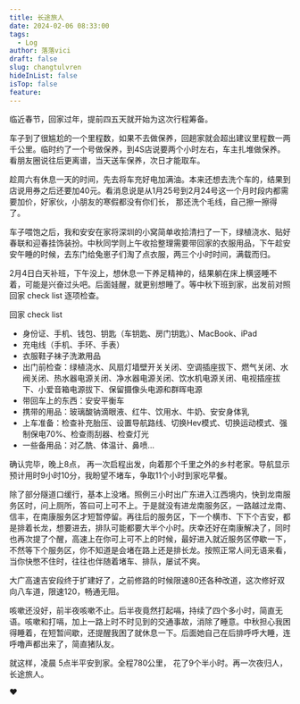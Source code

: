 ```yaml
---
title: 长途旅人
date: 2024-02-06 08:33:00
tags:
  - Log
author: 落落vici
draft: false
slug: changtulvren
hideInList: false
isTop: false
feature:
---
```

临近春节，回家过年，提前四五天就开始为这次行程筹备。

车子到了很尴尬的一个里程数，如果不去做保养，回趟家就会超出建议里程数一两千公里。临时约了一个号做保养，到4S店说要两个小时左右，车主扎堆做保养。看朋友圈说往后更离谱，当天送车保养，次日才能取车。

趁周六有休息一天的时间，先去将车充好电加满油。本来还想去洗个车的，结果到店说用券之后还要加40元。看消息说是从1月25号到2月24号这一个月时段内都需要加价，好家伙，小朋友的寒假都没有你们长， 那还洗个毛线，自己擦一擦得了。

车子喂饱之后，我和安安在家将深圳的小窝简单收拾清扫了一下，绿植浇水、贴好春联和迎春挂饰装扮。中秋同学则上午收拾整理需要带回家的衣服用品，下午趁安安午睡的时候，去东门给兔崽子们淘了点衣服，两三个小时时间，满载而归。

2月4日白天补班，下午没上，想休息一下养足精神的，结果躺在床上横竖睡不着，可能是兴奋过头吧。后面娃醒，就更别想睡了。等中秋下班到家，出发前对照回家 check  list 逐项检查。

回家 check list 
- 身份证、手机、钱包、钥匙（车钥匙、房门钥匙）、MacBook、iPad
- 充电线（手机、手环、手表）
- 衣服鞋子袜子洗漱用品
- 出门前检查：绿植浇水、风扇灯墙壁开关关闭、空调插座拔下、燃气关闭、水阀关闭、热水器电源关闭、净水器电源关闭、饮水机电源关闭、电视插座拔下、小爱音箱电源拔下、保留摄像头电源和群晖电源
- 带回车上的东西：安安平衡车
- 携带的用品：玻璃酸钠滴眼液、红牛、饮用水、牛奶、安安身体乳
- 上车准备：检查补充胎压、设置导航路线、切换Hev模式、切换运动模式、强制保电70%、检查雨刮器、检查灯光
- 一些备用品：对乙酰、体温计、鼻喷…

确认完毕，晚上8点， 再一次启程出发，向着那个千里之外的乡村老家。导航显示预计用时9小时10分，我盼望不堵车，争取11个小时到家吃早餐。

除了部分隧道口缓行，基本上没堵。照例三小时出广东进入江西境内，快到龙南服务区时，问上厕所，答曰可上可不上。于是就没有进龙南服务区，一路越过龙南、信丰，在南康服务区才短暂停留。再往后的服务区，下一个横市、下下个吉安，都是排着长龙，想要进去，排队可能都要大半个小时。庆幸还好在南康解决了，同时也再次提了个醒，高速上在你可上可不上的时候，最好进入就近服务区停歇一下，不然等下个服务区，你不知道是会堵在路上还是排长龙。按照正常人间无语来看，当你快憋不住时，往往也伴随着堵车、排队，屡试不爽。

大广高速吉安段终于扩建好了，之前修路的时候限速80还各种改道，这次修好双向八车道，限速120，畅通无阻。

咳嗽还没好，前半夜咳嗽不止。后半夜竟然打起嗝，持续了四个多小时，简直无语。咳嗽和打嗝，加上一路上时不时见到的交通事故，消除了睡意。中秋担心我困得睡着，在短暂间歇，还提醒我困了就休息一下。后面她自己在后排呼呼大睡，连呼噜声都出来了，简直猪队友。

就这样，凌晨 5点半平安到家。全程780公里， 花了9个半小时。再一次夜归人，长途旅人。

❤